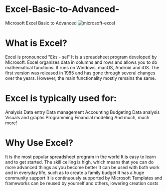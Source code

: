 # Excel-Basic-to-Advanced-
Microsoft Excel Basic to Advanced
![microsoft-excel](https://github.com/Rahul16121992/Excel-Basic-to-Advanced-/assets/103987446/37655e5d-1ef6-4013-93a8-141f4daa0e6b)
# What is Excel?
Excel is pronounced "Eks - sel"
It is a spreadsheet program developed by Microsoft. Excel organizes data in columns and rows and allows you to do mathematical functions. It runs on Windows, macOS, Android and iOS.
The first version was released in 1985 and has gone through several changes over the years. However, the main functionality mostly remains the same.
# Excel is typically used for:

Analysis
Data entry
Data management
Accounting
Budgeting
Data analysis
Visuals and graphs
Programming
Financial modeling
And much, much more!

# Why Use Excel?
It is the most popular spreadsheet program in the world
It is easy to learn and to get started.
The skill ceiling is high, which means that you can do more advanced things as you become better
It can be used with both work and in everyday life, such as to create a family budget
It has a huge community support
It is continuously supported by Microsoft
Templates and frameworks can be reused by yourself and others, lowering creation costs


